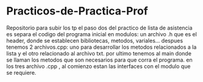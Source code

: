 # Practicos-de-Practica-Prof
Repositorio para subir los tp
el paso dos del  practico de  lista de asistencia es  separa el  codigo del programa inicial en modulos: un  archivo .h que es el header, donde se establecen  bibliotecas, metodos, variales...
despues tenemos 2 archivos.cpp: uno para desarrollar los metodos  relacionados a la lista y el otro  relacionado al archivo txt. 
por ultimo tenemos al main donde se llaman los metodos que son necesarios para que corra el programa. en los tres archivo .cpp , al comienzo estan las interfaces con el modulo
que se requiere.
